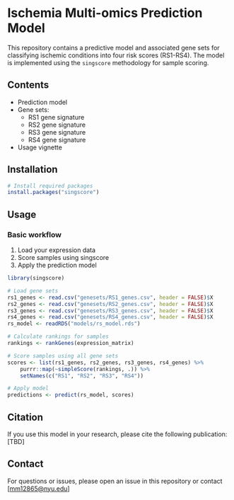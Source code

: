 # Ischemia Multi-omics Prediction Model

This repository contains a predictive model and associated gene sets for classifying ischemic conditions into four risk scores (RS1-RS4). The model is implemented using the `singscore` methodology for sample scoring.

## Contents

- Prediction model
- Gene sets:
    - RS1 gene signature
    - RS2 gene signature
    - RS3 gene signature
    - RS4 gene signature
- Usage vignette

## Installation

```R
# Install required packages
install.packages("singscore")
```

## Usage

### Basic workflow

1. Load your expression data
2. Score samples using singscore
3. Apply the prediction model

```R
library(singscore)

# Load gene sets
rs1_genes <- read.csv("genesets/RS1_genes.csv", header = FALSE)$X
rs2_genes <- read.csv("genesets/RS2_genes.csv", header = FALSE)$X
rs3_genes <- read.csv("genesets/RS3_genes.csv", header = FALSE)$X
rs4_genes <- read.csv("genesets/RS4_genes.csv", header = FALSE)$X
rs_model <- readRDS("models/rs_model.rds")

# Calculate rankings for samples
rankings <- rankGenes(expression_matrix)

# Score samples using all gene sets
scores <- list(rs1_genes, rs2_genes, rs3_genes, rs4_genes) %>%
    purrr::map(~simpleScore(rankings, .)) %>%
    setNames(c("RS1", "RS2", "RS3", "RS4"))

# Apply model
predictions <- predict(rs_model, scores)
```

## Citation

If you use this model in your research, please cite the following publication: [TBD]

## Contact

For questions or issues, please open an issue in this repository or contact [mm12865@nyu.edu]

